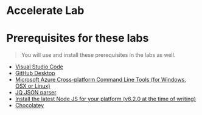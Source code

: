 Accelerate Lab
=================


Prerequisites for these labs
===============================
> You will use and install these prerequisites in the labs as well.

* [Visual Studio Code](https://code.visualstudio.com)
* [GitHub Desktop](https://desktop.github.com/)
* [Microsoft Azure Cross-platform Command Line Tools (for Windows, OSX or Linux)](https://azure.microsoft.com/en-us/downloads/) 
* [JQ JSON parser](https://stedolan.github.io/jq/download/)  
* [Install the latest Node JS for your platform (v6.2.0 at the time of writing)](https://nodejs.org/en/)
* [Chocolatey](https://chocolatey.org/install)
